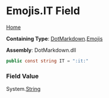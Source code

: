 # Emojis\.IT Field

[Home](../../../README.md)

**Containing Type**: [DotMarkdown](../../README.md)\.[Emojis](../README.md)

**Assembly**: DotMarkdown\.dll

```csharp
public const string IT = ":it:"
```

### Field Value

System\.[String](https://docs.microsoft.com/en-us/dotnet/api/system.string)